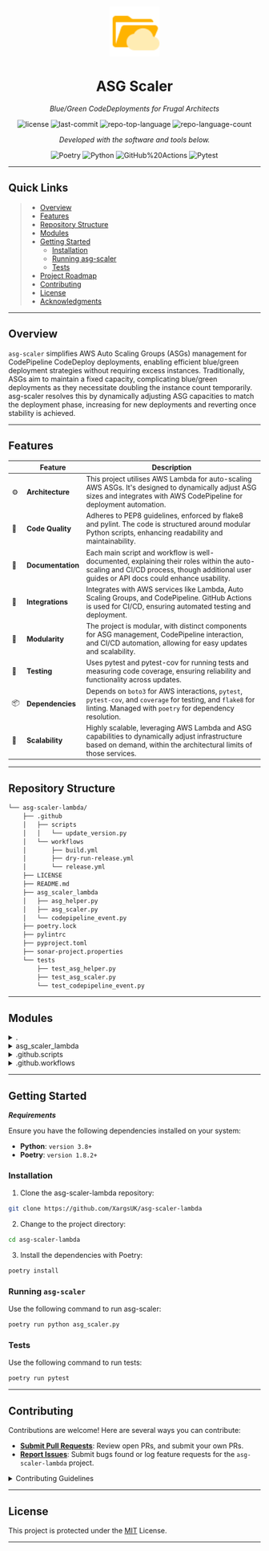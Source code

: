 <p align="center">
  <img src="https://raw.githubusercontent.com/PKief/vscode-material-icon-theme/ec559a9f6bfd399b82bb44393651661b08aaf7ba/icons/folder-aws-open.svg" width="100" />
</p>
<p align="center">
    <h1 align="center">ASG Scaler</h1>
</p>
<p align="center">
    <em>Blue/Green CodeDeployments for Frugal Architects</em>
</p>
<p align="center">
	<img src="https://img.shields.io/github/license/XargsUK/asg-scaler-lambda?style=flat&color=0080ff" alt="license">
	<img src="https://img.shields.io/github/last-commit/XargsUK/asg-scaler-lambda?style=flat&logo=git&logoColor=white&color=0080ff" alt="last-commit">
	<img src="https://img.shields.io/github/languages/top/XargsUK/asg-scaler-lambda?style=flat&color=0080ff" alt="repo-top-language">
	<img src="https://img.shields.io/github/languages/count/XargsUK/asg-scaler-lambda?style=flat&color=0080ff" alt="repo-language-count">
<p>
<p align="center">
		<em>Developed with the software and tools below.</em>
</p>
<p align="center">
	<img src="https://img.shields.io/badge/Poetry-60A5FA.svg?style=flat&logo=Poetry&logoColor=white" alt="Poetry">
	<img src="https://img.shields.io/badge/Python-3776AB.svg?style=flat&logo=Python&logoColor=white" alt="Python">
	<img src="https://img.shields.io/badge/GitHub%20Actions-2088FF.svg?style=flat&logo=GitHub-Actions&logoColor=white" alt="GitHub%20Actions">
	<img src="https://img.shields.io/badge/Pytest-0A9EDC.svg?style=flat&logo=Pytest&logoColor=white" alt="Pytest">
</p>
<hr>

##  Quick Links

> - [ Overview](#overview)
> - [ Features](#features)
> - [ Repository Structure](#repository-structure)
> - [ Modules](#modules)
> - [ Getting Started](#getting-started)
>   - [ Installation](#installation)
>   - [Running asg-scaler](#running-asg-scaler)
>   - [ Tests](#tests)
> - [ Project Roadmap](#project-roadmap)
> - [ Contributing](#contributing)
> - [ License](#license)
> - [ Acknowledgments](#acknowledgments)

---

##  Overview

`asg-scaler` simplifies AWS Auto Scaling Groups (ASGs) management for CodePipeline CodeDeploy deployments, enabling efficient blue/green deployment strategies without requiring excess instances. Traditionally, ASGs aim to maintain a fixed capacity, complicating blue/green deployments as they necessitate doubling the instance count temporarily. asg-scaler resolves this by dynamically adjusting ASG capacities to match the deployment phase, increasing for new deployments and reverting once stability is achieved.


---

##  Features

|    | Feature          | Description |
|----|------------------|--------------------------------------------------------------------|
| ⚙️  | **Architecture** | This project utilises AWS Lambda for auto-scaling AWS ASGs. It's designed to dynamically adjust ASG sizes and integrates with AWS CodePipeline for deployment automation. |
| 🔩 | **Code Quality** | Adheres to PEP8 guidelines, enforced by flake8 and pylint. The code is structured around modular Python scripts, enhancing readability and maintainability. |
| 📄 | **Documentation**| Each main script and workflow is well-documented, explaining their roles within the auto-scaling and CI/CD process, though additional user guides or API docs could enhance usability. |
| 🔌 | **Integrations** | Integrates with AWS services like Lambda, Auto Scaling Groups, and CodePipeline. GitHub Actions is used for CI/CD, ensuring automated testing and deployment. |
| 🧩 | **Modularity**   | The project is modular, with distinct components for ASG management, CodePipeline interaction, and CI/CD automation, allowing for easy updates and scalability. |
| 🧪 | **Testing**      | Uses pytest and pytest-cov for running tests and measuring code coverage, ensuring reliability and functionality across updates. |
| 📦 | **Dependencies** | Depends on `boto3` for AWS interactions, `pytest`, `pytest-cov`, and `coverage` for testing, and `flake8` for linting. Managed with `poetry` for dependency resolution. |
| 🚀 | **Scalability**  | Highly scalable, leveraging AWS Lambda and ASG capabilities to dynamically adjust infrastructure based on demand, within the architectural limits of those services. |

---

##  Repository Structure

```sh
└── asg-scaler-lambda/
    ├── .github
    │   ├── scripts
    │   │   └── update_version.py
    │   └── workflows
    │       ├── build.yml
    │       ├── dry-run-release.yml
    │       └── release.yml
    ├── LICENSE
    ├── README.md
    ├── asg_scaler_lambda
    │   ├── asg_helper.py
    │   ├── asg_scaler.py
    │   └── codepipeline_event.py
    ├── poetry.lock
    ├── pylintrc
    ├── pyproject.toml
    ├── sonar-project.properties
    └── tests
        ├── test_asg_helper.py
        ├── test_asg_scaler.py
        └── test_codepipeline_event.py
```

---

##  Modules

<details closed><summary>.</summary>

| File                                                                                      | Summary                                                                                                                                                                                                                                                                                                                             |
| ---                                                                                       | ---                                                                                                                                                                                                                                                                                                                                 |
| [pylintrc](https://github.com/XargsUK/asg-scaler-lambda/blob/master/pylintrc)             | The `pylintrc` file defines linting rules for the `asg-scaler` repository, aiming to enforce code quality standards and error prevention across the Python modules.
| [pyproject.toml](https://github.com/XargsUK/asg-scaler-lambda/blob/master/pyproject.toml) | This `pyproject.toml` configures the asg-scaler-lambda project, defining dependencies, build settings, and test configurations.                                                                                  |
| [poetry.lock](https://github.com/XargsUK/asg-scaler-lambda/blob/master/poetry.lock)       |  A record of all the exact versions of the dependencies used in `asg-scaler`                                                                 |

</details>

<details closed><summary>asg_scaler_lambda</summary>

| File                                                                                                                      | Summary                                                                                                                                                                                                                                                                                                                                                                                                                                                                           |
| ---                                                                                                                       | ---                                                                                                                                                                                                                                                                                                                                                                                                                                                                               |
| [asg_scaler.py](https://github.com/XargsUK/asg-scaler-lambda/blob/master/asg_scaler_lambda/asg_scaler.py)                 | The `asg_scaler.py` is the entrypoint of `asg-scaler`, aimed at handling AWS events to dynamically adjust Auto Scaling Group (ASG) parameters and manage CodePipeline approvals. It processes CodePipeline job events to update ASG configurations based on user parameters and handles EventBridge events to automate CodePipeline approvals.                |
| [asg_helper.py](https://github.com/XargsUK/asg-scaler-lambda/blob/master/asg_scaler_lambda/asg_helper.py)                 | `asg_helper.py` provides utility functions to update and validate Auto Scaling Group capacities in AWS. It chiefly transforms capacity parameters, ensures their logical consistency, and interfaces with AWS to adjust ASG settings.                                        |
| [codepipeline_event.py](https://github.com/XargsUK/asg-scaler-lambda/blob/master/asg_scaler_lambda/codepipeline_event.py) | `codepipeline_event.py` interfaces with AWS CodePipeline for managing job states and approvals. It provides functions to report job success or failure, approve deployment actions automatically, and retrieve necessary tokens for approvals.  |

</details>

<details closed><summary>.github.scripts</summary>

| File                                                                                                            | Summary                                                                                                                                                                                                                                                                                                |
| ---                                                                                                             | ---                                                                                                                                                                                                                                                                                                    |
| [update_version.py](https://github.com/XargsUK/asg-scaler-lambda/blob/master/.github/scripts/update_version.py) | `update_version.py` automates version updates in the project's `pyproject.toml`, ensuring consistent versioning across the `asg-scaler-lambda` repository.  |

</details>

<details closed><summary>.github.workflows</summary>

| File                                                                                                                  | Summary                                                                                                                                                                                                                                                                 |
| ---                                                                                                                   | ---                                                                                                                                                                                                                                                                     |
| [build.yml](https://github.com/XargsUK/asg-scaler-lambda/blob/master/.github/workflows/build.yml)                     | `.github/workflows/build.yml` automates build tests.                                     |
| [release.yml](https://github.com/XargsUK/asg-scaler-lambda/blob/master/.github/workflows/release.yml)                 | `release.yml`  automates versioning and deployment of the `asg-scaler-lambda` project.                                                                    |
| [dry-run-release.yml](https://github.com/XargsUK/asg-scaler-lambda/blob/master/.github/workflows/dry-run-release.yml) | This YAML file automates pre-release verifications for the asg-scaler-lambda repository. |

</details>

---

##  Getting Started

***Requirements***

Ensure you have the following dependencies installed on your system:

* **Python**: `version 3.8+`
* **Poetry**: `version 1.8.2+`

###  Installation

1. Clone the asg-scaler-lambda repository:

```sh
git clone https://github.com/XargsUK/asg-scaler-lambda
```

2. Change to the project directory:

```sh
cd asg-scaler-lambda
```

3. Install the dependencies with Poetry:

```sh
poetry install
```

###  Running `asg-scaler`

Use the following command to run asg-scaler:

```sh
poetry run python asg_scaler.py
```

###  Tests

Use the following command to run tests:

```sh
poetry run pytest
```

---

##  Contributing

Contributions are welcome! Here are several ways you can contribute:

- **[Submit Pull Requests](https://github.com/XargsUK/asg-scaler-lambda/blob/main/CONTRIBUTING.md)**: Review open PRs, and submit your own PRs.
- **[Report Issues](https://github.com/XargsUK/asg-scaler-lambda/issues)**: Submit bugs found or log feature requests for the `asg-scaler-lambda` project.

<details closed>
    <summary>Contributing Guidelines</summary>

1. **Fork the Repository**: Start by forking the project repository to your github account.
2. **Clone Locally**: Clone the forked repository to your local machine using a git client.
   ```sh
   git clone https://github.com/XargsUK/asg-scaler-lambda
   ```
3. **Create a New Branch**: Always work on a new branch, giving it a descriptive name.
   ```sh
   git checkout -b new-feature-x
   ```
4. **Make Your Changes**: Develop and test your changes locally.
5. **Commit Your Changes**: Commit with a clear message describing your updates.
   ```sh
   git commit -m 'Implemented new feature x.'
   ```
6. **Push to GitHub**: Push the changes to your forked repository.
   ```sh
   git push origin new-feature-x
   ```
7. **Submit a Pull Request**: Create a PR against the original project repository. Clearly describe the changes and their motivations.

Once your PR is reviewed and approved, it will be merged into the main branch.

</details>

---

##  License

This project is protected under the [MIT](https://choosealicense.com/licenses/mit/) License.


---
